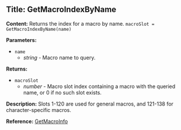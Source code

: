 ## Title: GetMacroIndexByName

**Content:**
Returns the index for a macro by name.
`macroSlot = GetMacroIndexByName(name)`

**Parameters:**
- `name`
  - *string* - Macro name to query.

**Returns:**
- `macroSlot`
  - *number* - Macro slot index containing a macro with the queried name, or 0 if no such slot exists.

**Description:**
Slots 1-120 are used for general macros, and 121-138 for character-specific macros.

**Reference:**
[GetMacroInfo](https://wowpedia.fandom.com/wiki/API_GetMacroInfo)